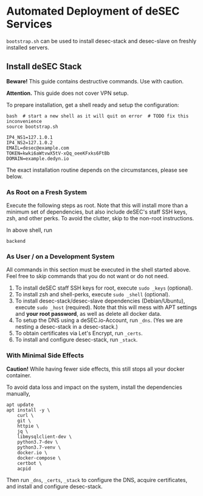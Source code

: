 # Automated Deployment of deSEC Services

`bootstrap.sh` can be used to install desec-stack and desec-slave on freshly installed servers.

## Install deSEC Stack

**Beware!** This guide contains destructive commands. Use with caution.

**Attention.** This guide does not cover VPN setup.

To prepare installation, get a shell ready and setup the configuration:

```shell script
bash  # start a new shell as it will quit on error  # TODO fix this inconvenience
source bootstrap.sh

IP4_NS1=127.1.0.1
IP4_NS2=127.1.0.2
EMAIL=desec@example.com
TOKEN=kwki6aWtvwX5tV-xQq_oeeKFxks6FtBb
DOMAIN=example.dedyn.io
``` 

The exact installation routine depends on the circumstances, please see below.

### As Root on a Fresh System

Execute the following steps as root. Note that this will install more than a minimum set of dependencies, but also 
include deSEC's staff SSH keys, zsh, and other perks. To avoid the clutter, skip to the non-root instructions.

In above shell, run

```shell script
backend
```

### As User / on a Development System

All commands in this section must be executed in the shell started above. Feel free to skip commands that you do not 
want or do not need.

1. To install deSEC staff SSH keys for root, execute `sudo _keys` (optional).
1. To install zsh and shell-perks, execute `sudo _shell` (optional).
1. To install desec-stack/desec-slave dependencies (Debian/Ubuntu), execute `sudo _host` (required). Note that this will mess
    with APT settings and **your root password**, as well as delete all docker data. 
1. To setup the DNS using a deSEC.io-Account, run `_dns`. (Yes we are nesting a desec-stack in a desec-stack.)
1. To obtain certificates via Let's Encrypt, run `_certs`.
1. To install and configure desec-stack, run `_stack`.

### With Minimal Side Effects

**Caution!** While having fewer side effects, this still stops all your docker container.

To avoid data loss and impact on the system, install the dependencies manually,

```shell script
apt update
apt install -y \
    curl \
    git \
    httpie \
    jq \
    libmysqlclient-dev \
    python3.7-dev \
    python3.7-venv \
    docker.io \
    docker-compose \
    certbot \
    acpid
```

Then run `_dns`, `_certs`, `_stack` to configure the DNS, acquire certificates, and install and configure desec-stack. 


